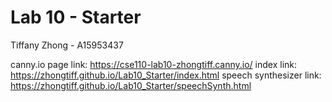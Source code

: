 # Lab 10 - Starter
Tiffany Zhong - A15953437

canny.io page link: https://cse110-lab10-zhongtiff.canny.io/
index link: https://zhongtiff.github.io/Lab10_Starter/index.html
speech synthesizer link: https://zhongtiff.github.io/Lab10_Starter/speechSynth.html
